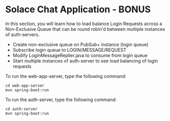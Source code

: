 # Solace Chat Application - BONUS

In this section, you will learn how to load balance Login Requests across a Non-Exclusive Queue that can be round robin'd between multiple instances of auth-servers.

* Create non-exclusive queue on PubSub+ instance (login queue)
* Subscribe login queue to LOGIN/MESSAGE/REQUEST
* Modify LoginMessageReplier.java to consume from login queue
* Start multiple instances of auth-server to see load balancing of login requests

To run the web-app-server, type the following command:

```
cd web-app-server
mvn spring-boot:run
```

To run the auth-server, type the following command:

```
cd auth-server
mvn spring-boot:run
```

